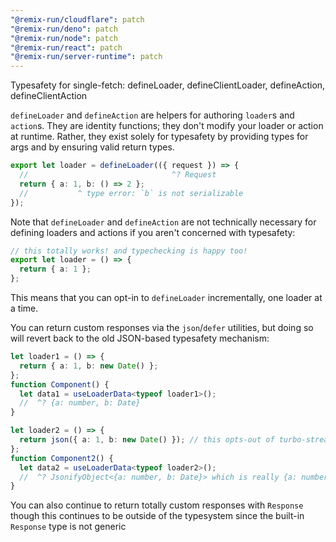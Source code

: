 ```yaml
---
"@remix-run/cloudflare": patch
"@remix-run/deno": patch
"@remix-run/node": patch
"@remix-run/react": patch
"@remix-run/server-runtime": patch
---
```


Typesafety for single-fetch: defineLoader, defineClientLoader, defineAction, defineClientAction

`defineLoader` and `defineAction` are helpers for authoring `loader`s and `action`s.
They are identity functions; they don't modify your loader or action at runtime.
Rather, they exist solely for typesafety by providing types for args and by ensuring valid return types.

```ts
export let loader = defineLoader(({ request }) => {
  //                                ^? Request
  return { a: 1, b: () => 2 };
  //           ^ type error: `b` is not serializable
});
```

Note that `defineLoader` and `defineAction` are not technically necessary for defining loaders and actions if you aren't concerned with typesafety:

```ts
// this totally works! and typechecking is happy too!
export let loader = () => {
  return { a: 1 };
};
```

This means that you can opt-in to `defineLoader` incrementally, one loader at a time.

You can return custom responses via the `json`/`defer` utilities, but doing so will revert back to the old JSON-based typesafety mechanism:

```ts
let loader1 = () => {
  return { a: 1, b: new Date() };
};
function Component() {
  let data1 = useLoaderData<typeof loader1>();
  //  ^? {a: number, b: Date}
}

let loader2 = () => {
  return json({ a: 1, b: new Date() }); // this opts-out of turbo-stream
};
function Component2() {
  let data2 = useLoaderData<typeof loader2>();
  //  ^? JsonifyObject<{a: number, b: Date}> which is really {a: number, b: string}
}
```

You can also continue to return totally custom responses with `Response` though this continues to be outside of the typesystem since the built-in `Response` type is not generic
